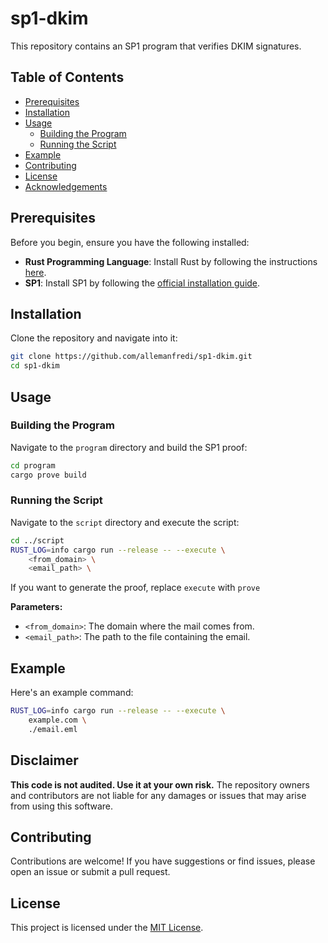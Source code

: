 # sp1-dkim

This repository contains an SP1 program that verifies DKIM signatures.

## Table of Contents

- [Prerequisites](#prerequisites)
- [Installation](#installation)
- [Usage](#usage)
  - [Building the Program](#building-the-program)
  - [Running the Script](#running-the-script)
- [Example](#example)
- [Contributing](#contributing)
- [License](#license)
- [Acknowledgements](#acknowledgements)

## Prerequisites

Before you begin, ensure you have the following installed:

- **Rust Programming Language**: Install Rust by following the instructions [here](https://www.rust-lang.org/tools/install).
- **SP1**: Install SP1 by following the [official installation guide](https://docs.succinct.xyz/getting-started/install.html).

## Installation

Clone the repository and navigate into it:

```bash
git clone https://github.com/allemanfredi/sp1-dkim.git
cd sp1-dkim
```

## Usage

### Building the Program

Navigate to the `program` directory and build the SP1 proof:

```bash
cd program
cargo prove build
```

### Running the Script

Navigate to the `script` directory and execute the script:

```bash
cd ../script
RUST_LOG=info cargo run --release -- --execute \
    <from_domain> \
    <email_path> \
```

If you want to generate the proof, replace `execute` with `prove`

**Parameters:**

- `<from_domain>`: The domain where the mail comes from.
- `<email_path>`: The path to the file containing the email.

## Example

Here's an example command:

```bash
RUST_LOG=info cargo run --release -- --execute \
    example.com \
    ./email.eml
```

## Disclaimer

**This code is not audited. Use it at your own risk.** The repository owners and contributors are not liable for any damages or issues that may arise from using this software.

## Contributing

Contributions are welcome! If you have suggestions or find issues, please open an issue or submit a pull request.

## License

This project is licensed under the [MIT License](LICENSE).
